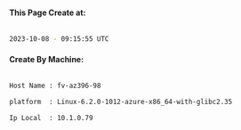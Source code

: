 
   
#### This Page Create at:

```bash

2023-10-08 - 09:15:55 UTC

```

#### Create By Machine:

```bash

Host Name : fv-az396-98

platform  : Linux-6.2.0-1012-azure-x86_64-with-glibc2.35

Ip Local  : 10.1.0.79

```

